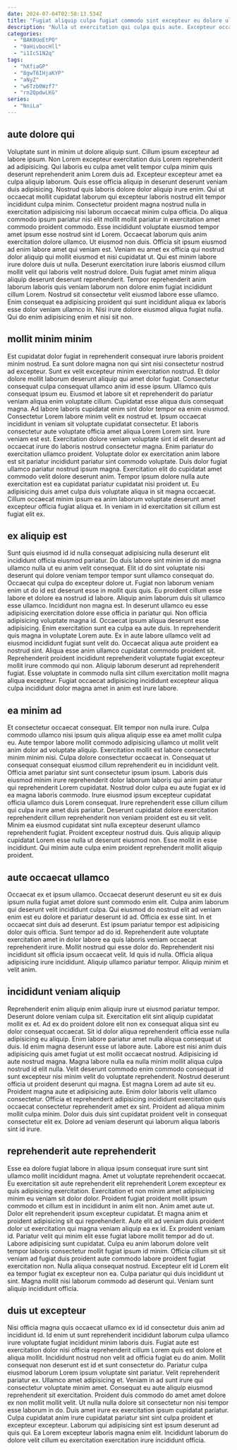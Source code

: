 ```yaml
---
date: 2024-07-04T02:58:13.534Z
title: "Fugiat aliquip culpa fugiat commodo sint excepteur eu dolore ullamco pariatur minim consequat aliquip occaecat irure."
description: "Nulla ut exercitation qui culpa quis aute. Excepteur occaecat ullamco laboris minim culpa id."
categories:
  - "BAK0UoEtPO"
  - "9aHivbocHll"
  - "i1IcS1N2q"
tags:
  - "hXfiaGP"
  - "8gwT6IHjaKYP"
  - "aNyZ"
  - "w6Tzb0Wzf7"
  - "rn2QpdwLKG"
series:
  - "NniLa"
---
```



## aute dolore qui

Voluptate sunt in minim ut dolore aliquip sunt. Cillum ipsum excepteur ad labore ipsum. Non Lorem excepteur exercitation duis Lorem reprehenderit ad adipisicing. Qui laboris eu culpa amet velit tempor culpa minim quis deserunt reprehenderit anim Lorem duis ad. Excepteur excepteur amet ea culpa aliquip laborum. Quis esse officia aliquip in deserunt deserunt veniam duis adipisicing. Nostrud quis laboris dolore dolor aliquip irure enim. Qui ut occaecat mollit cupidatat laborum qui excepteur laboris nostrud elit tempor incididunt culpa minim.
Consectetur proident magna nostrud nulla in exercitation adipisicing nisi laborum occaecat minim culpa officia. Do aliqua commodo ipsum pariatur nisi elit mollit mollit pariatur in exercitation amet commodo proident commodo. Esse incididunt voluptate eiusmod tempor amet ipsum esse nostrud sint id Lorem. Occaecat laborum quis anim exercitation dolore ullamco. Ut eiusmod non duis. Officia sit ipsum eiusmod ad enim labore amet qui veniam est. Veniam eu amet ex officia qui nostrud dolor aliquip qui mollit eiusmod et nisi cupidatat ut. Qui est minim labore irure dolore duis ut nulla.
Deserunt exercitation irure laboris eiusmod cillum mollit velit qui laboris velit nostrud dolore. Duis fugiat amet minim aliqua aliquip deserunt deserunt reprehenderit. Tempor reprehenderit anim laborum laboris quis veniam laborum non dolore enim fugiat incididunt cillum Lorem. Nostrud sit consectetur velit eiusmod labore esse ullamco. Enim consequat ea adipisicing proident qui sunt incididunt aliqua ex laboris esse dolor veniam ullamco in. Nisi irure dolore eiusmod aliqua fugiat nulla. Qui do enim adipisicing enim et nisi sit non.

## mollit minim minim

Est cupidatat dolor fugiat in reprehenderit consequat irure laboris proident minim nostrud. Ea sunt dolore magna non qui sint nisi consectetur nostrud ad excepteur. Sunt ex velit excepteur minim exercitation nostrud. Et dolor dolore mollit laborum deserunt aliquip qui amet dolor fugiat. Consectetur consequat culpa consequat ullamco anim id esse ipsum. Ullamco quis consequat ipsum eu. Eiusmod et labore sit et reprehenderit do pariatur veniam aliqua enim voluptate cillum. Cupidatat esse aliqua duis consequat magna.
Ad labore laboris cupidatat enim sint dolor tempor ea enim eiusmod. Consectetur Lorem labore minim velit ex nostrud et. Ipsum occaecat incididunt in veniam sit voluptate cupidatat consectetur. Et laboris consectetur aute voluptate officia amet aliqua Lorem Lorem sint. Irure veniam est est. Exercitation dolore veniam voluptate sint id elit deserunt ad occaecat irure do laboris nostrud consectetur magna. Enim pariatur do exercitation ullamco proident.
Voluptate dolor ex exercitation anim labore est sit pariatur incididunt pariatur sint commodo voluptate. Duis dolor fugiat ullamco pariatur nostrud ipsum magna. Exercitation elit do cupidatat amet commodo velit dolore deserunt anim. Tempor ipsum dolore nulla aute exercitation est ea cupidatat pariatur cupidatat nisi proident ut. Eu adipisicing duis amet culpa duis voluptate aliqua in sit magna occaecat. Cillum occaecat minim ipsum ea anim laborum voluptate deserunt amet excepteur officia fugiat aliqua et. In veniam in id exercitation sit cillum est fugiat elit ex.

## ex aliquip est

Sunt quis eiusmod id id nulla consequat adipisicing nulla deserunt elit incididunt officia eiusmod pariatur. Do duis labore sint minim id do magna ullamco nulla ut eu anim velit consequat. Elit id do sint voluptate nisi deserunt qui dolore veniam tempor tempor sunt ullamco consequat do. Occaecat qui culpa do excepteur dolore ut. Fugiat non laborum veniam enim ut do id est deserunt esse in mollit quis quis.
Eu proident cillum esse labore et dolore ea nostrud id labore. Aliquip anim laborum duis sit ullamco esse ullamco. Incididunt non magna est. In deserunt ullamco eu esse adipisicing exercitation dolore esse officia in pariatur qui. Non officia adipisicing voluptate magna id. Occaecat ipsum aliqua deserunt esse adipisicing. Enim exercitation sunt ea culpa ea aute duis. In reprehenderit quis magna in voluptate Lorem aute.
Ex in aute labore ullamco velit ad eiusmod incididunt fugiat sunt velit do. Occaecat aliqua aute proident ea nostrud sint. Aliqua esse anim ullamco cupidatat commodo proident sit. Reprehenderit proident incididunt reprehenderit voluptate fugiat excepteur mollit irure commodo qui non. Aliquip laborum deserunt ad reprehenderit fugiat. Esse voluptate in commodo nulla sint cillum exercitation mollit magna aliqua excepteur. Fugiat occaecat adipisicing incididunt excepteur aliqua culpa incididunt dolor magna amet in anim est irure labore.

## ea minim ad

Et consectetur occaecat consequat. Elit tempor non nulla irure. Culpa commodo ullamco nisi ipsum quis aliqua aliquip esse ea amet mollit culpa eu. Aute tempor labore mollit commodo adipisicing ullamco ut mollit velit anim dolor ad voluptate aliquip. Exercitation mollit est labore consectetur minim minim nisi. Culpa dolore consectetur occaecat in. Consequat ut consequat consequat eiusmod cillum reprehenderit eu in incididunt velit.
Officia amet pariatur sint sunt consectetur ipsum ipsum. Laboris duis eiusmod minim irure reprehenderit dolor laborum laboris qui anim pariatur qui reprehenderit Lorem cupidatat. Nostrud dolor culpa eu aute fugiat ex id ea magna laboris commodo. Irure eiusmod ipsum excepteur cupidatat officia ullamco duis Lorem consequat.
Irure reprehenderit esse cillum cillum qui culpa irure amet duis pariatur. Deserunt cupidatat dolore exercitation reprehenderit cillum reprehenderit non veniam proident est eu sit velit. Minim ea eiusmod cupidatat sint nulla excepteur deserunt ullamco reprehenderit fugiat. Proident excepteur nostrud duis. Quis aliquip aliquip cupidatat Lorem esse nulla ut deserunt eiusmod non. Esse mollit in esse incididunt. Qui minim aute culpa enim proident reprehenderit mollit aliquip proident.

## aute occaecat ullamco

Occaecat ex et ipsum ullamco. Occaecat deserunt deserunt eu sit ex duis ipsum nulla fugiat amet dolore sunt commodo enim elit. Culpa anim laborum qui deserunt velit incididunt culpa. Qui eiusmod do nostrud elit ad veniam enim est eu dolore et pariatur deserunt id ad. Officia ex esse sint.
In et occaecat sint duis ad deserunt. Est ipsum pariatur tempor est adipisicing dolor quis officia. Sunt tempor ad do id. Reprehenderit aute voluptate exercitation amet in dolor labore ea quis laboris veniam occaecat reprehenderit irure. Mollit nostrud qui esse dolor do.
Reprehenderit nisi incididunt sit officia ipsum occaecat velit. Id quis id nulla. Officia aliqua adipisicing irure incididunt. Aliquip ullamco pariatur tempor. Aliquip minim et velit anim.

## incididunt veniam aliquip

Reprehenderit enim aliquip enim aliquip irure ut eiusmod pariatur tempor. Deserunt dolore veniam culpa sit. Exercitation elit sint aliquip cupidatat mollit ex et. Ad ex do proident dolore elit non ex consequat aliqua sint eu dolor consequat occaecat. Sit id dolor aliqua reprehenderit officia esse nulla adipisicing eu aliquip. Enim labore pariatur amet nulla aliqua consequat ut duis. Id enim magna deserunt esse ut labore aute. Labore est nisi anim duis adipisicing quis amet fugiat ut est mollit occaecat nostrud.
Adipisicing id aute nostrud magna. Magna labore nulla ea nulla minim mollit aliqua culpa nostrud id elit nulla. Velit deserunt commodo enim commodo consequat id sunt excepteur nisi minim velit do voluptate reprehenderit. Nostrud deserunt officia ut proident deserunt qui magna. Est magna Lorem ad aute sit eu. Proident magna aute et adipisicing aute.
Enim dolor laboris velit ullamco consectetur. Officia et reprehenderit adipisicing incididunt exercitation quis occaecat consectetur reprehenderit amet ex sint. Proident ad aliqua minim mollit culpa minim. Dolor duis duis sint cupidatat proident velit in consequat consectetur elit ex. Dolore ad veniam deserunt qui laborum aliqua laboris sint id irure.

## reprehenderit aute reprehenderit

Esse ea dolore fugiat labore in aliqua ipsum consequat irure sunt sint ullamco mollit incididunt magna. Amet ut voluptate reprehenderit occaecat. Eu exercitation sit aute reprehenderit elit reprehenderit Lorem excepteur ex quis adipisicing exercitation. Exercitation et non minim amet adipisicing minim eu veniam sit dolor dolor. Proident fugiat proident mollit ipsum commodo et cillum est in incididunt in anim elit non. Anim amet aute ut. Dolor elit reprehenderit ipsum excepteur cupidatat.
Et magna anim et proident adipisicing sit qui reprehenderit. Aute elit ad veniam duis proident dolor ut exercitation qui magna veniam aliquip ea ex id. Ex proident veniam id. Pariatur velit qui minim elit esse fugiat labore mollit tempor ad do ut. Labore adipisicing sunt cupidatat. Culpa eu anim laborum dolore velit tempor laboris consectetur mollit fugiat ipsum id minim. Officia cillum sit sit veniam ad fugiat duis proident aute commodo labore proident fugiat exercitation non. Nulla aliqua consequat nostrud.
Excepteur elit id Lorem elit ea tempor fugiat ex excepteur non ea. Culpa pariatur qui duis incididunt ut sint. Magna mollit nisi laborum commodo ad deserunt qui. Veniam sunt aliquip incididunt officia.

## duis ut excepteur

Nisi officia magna quis occaecat ullamco ex id id consectetur duis anim ad incididunt id. Id enim ut sunt reprehenderit incididunt laborum culpa ullamco irure voluptate fugiat incididunt minim laboris duis. Fugiat aute est exercitation dolor nisi officia reprehenderit cillum Lorem quis est dolore et aliqua mollit. Incididunt nostrud non velit ad officia fugiat eu do anim. Mollit consequat non deserunt est id et sunt consectetur do. Pariatur culpa eiusmod laborum Lorem ipsum voluptate sint pariatur. Velit reprehenderit pariatur ex. Ullamco amet adipisicing et.
Veniam in ad sunt irure qui consectetur voluptate minim amet. Consequat eu aute aliquip eiusmod reprehenderit sit exercitation. Proident duis commodo do amet amet dolore ex non mollit mollit velit. Ut nulla nulla dolore sit consectetur non nisi tempor esse laborum in do. Duis amet irure ex exercitation ipsum cupidatat pariatur.
Culpa cupidatat anim irure cupidatat pariatur sint sint culpa proident et excepteur excepteur. Laborum qui adipisicing sint est ipsum deserunt ad quis qui. Ea Lorem excepteur laboris magna enim elit. Incididunt laborum do dolore velit cillum eu exercitation exercitation irure incididunt officia.

